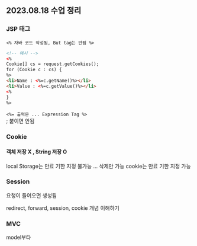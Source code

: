 ## 2023.08.18 수업 정리

### JSP 태그

`<% 자바 코드 작성됨, But tag는 안됨 %>`

```html
<!-- 예시 -->
<%
Cookie[] cs = request.getCookies();
for (Cookie c : cs) {
%>
<li>Name : <%=c.getName()%></li>
<li>Value : <%=c.getValue()%></li>
<%
}
%>
```

`<%= 출력문 ... Expression Tag %>`  
; 붙이면 안됨

### Cookie

#### 객체 저장 X , String 저장 O

local Storage는 만료 기한 지정 불가능 ... 삭제만 가능
cookie는 만료 기한 지정 가능

### Session

요청이 들어오면 생성됨


redirect, forward, session, cookie 개념 이해하기

### MVC
model부타